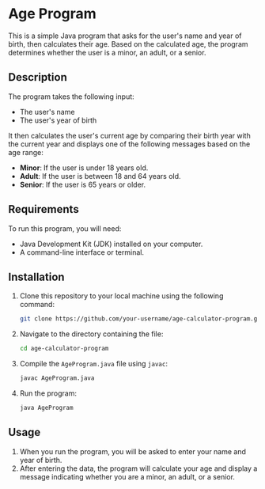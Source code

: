 # Age Program

This is a simple Java program that asks for the user's name and year of birth, then calculates their age. Based on the calculated age, the program determines whether the user is a minor, an adult, or a senior.

## Description

The program takes the following input:
- The user's name
- The user's year of birth

It then calculates the user's current age by comparing their birth year with the current year and displays one of the following messages based on the age range:
- **Minor**: If the user is under 18 years old.
- **Adult**: If the user is between 18 and 64 years old.
- **Senior**: If the user is 65 years or older.

## Requirements

To run this program, you will need:
- Java Development Kit (JDK) installed on your computer.
- A command-line interface or terminal.

## Installation

1. Clone this repository to your local machine using the following command:
    ```bash
    git clone https://github.com/your-username/age-calculator-program.git
    ```
2. Navigate to the directory containing the file:
    ```bash
    cd age-calculator-program
    ```

3. Compile the `AgeProgram.java` file using `javac`:
    ```bash
    javac AgeProgram.java
    ```

4. Run the program:
    ```bash
    java AgeProgram
    ```

## Usage

1. When you run the program, you will be asked to enter your name and year of birth.
2. After entering the data, the program will calculate your age and display a message indicating whether you are a minor, an adult, or a senior.

